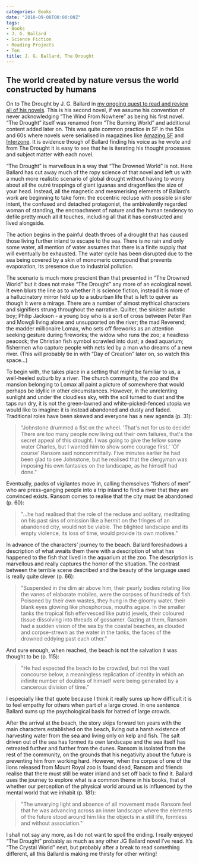 ```yaml
---
categories: Books
date: "2010-09-08T00:00:00Z"
tags:
- Books
- J. G. Ballard
- Science Fiction
- Reading Projects
- Ten
title: J. G. Ballard, The Drought
---
```


## The world created by nature versus the world constructed by humans

On to The Drought by J. G. Ballard in [my ongoing quest to read and review all of his novels](/j-g-ballard/). This is his second novel, if we assume his convention of never acknowledging “The Wind From Nowhere” as being his first novel. “The Drought” itself was renamed from “The Burning World” and additional content added later on. This was quite common practice in SF in the 50s and 60s where novels were serialised in magazines like [Amazing SF](http://philsp.com/mags/amazing_stories.html) and [Interzone](http://ttapress.com/interzone/about/). It is evidence though of Ballard finding his voice as he wrote and from The Drought it is easy to see that he is iterating his thought processes and subject matter with each novel.

“The Drought” is marvellous in a way that “The Drowned World” is not. Here Ballard has cut away much of the ropy science of that novel and left us with a much more realistic scenario of global drought without having to worry about all the outré trappings of giant iguanas and dragonflies the size of your head. Instead, all the magnetic and mesmerising elements of Ballard’s work are beginning to take form: the eccentric recluse with possible sinister intent, the confused and detached protagonist, the ambivalently regarded woman of standing, the encroachment of nature and the human tendency to defile pretty much all it touches, including all that it has constructed and lived alongside.

The action begins in the painful death throes of a drought that has caused those living further inland to escape to the sea. There is no rain and only some water, all mention of water assumes that there is a finite supply that will eventually be exhausted. The water cycle has been disrupted due to the sea being covered by a skin of monomeric compound that prevents evaporation, its presence due to industrial pollution.

The scenario is much more prescient than that presented in “The Drowned World” but it does not make “The Drought” any more of an ecological novel. It even blurs the line as to whether it is science fiction, instead it is more of a hallucinatory mirror held up to a suburban life that is left to quiver as though it were a mirage. There are a number of almost mythical characters and signifiers strung throughout the narrative. Quilter, the sinister autistic boy; Philip Jackson - a young boy who is a sort of cross between Peter Pan and Mowgli living alone and unsupported on the river; the mad Reverend; the madder millionaire Lomax, who sets off fireworks as an attention seeking gesture during fireworks; the widow who runs the zoo; a headless peacock; the Christian fish symbol scrawled into dust; a dead aquarium; fishermen who capture people with nets led by a man who dreams of a new river. (This will probably tie in with “Day of Creation” later on, so watch this space…)

To begin with, the takes place in a setting that might be familiar to us, a well-heeled suburb by a river. The church community, the zoo and the mansion belonging to Lomax all paint a picture of somewhere that would perhaps be idyllic in other circumstances. However, in the unrelenting sunlight and under the cloudless sky, with the soil turned to dust and the taps run dry, it is not the green-lawned and white-picked-fenced utopia we would like to imagine: it is instead abandoned and dusty and faded. Traditional roles have been skewed and everyone has a new agenda (p. 31):

> "Johnstone drummed a fist on the wheel. 'That's not for us to decide! There are too many people now living out their own failures, that's the secret appeal of this drought. I was going to give the fellow some water Charles, but I wanted him to show some courage first.'
> 'Of course' Ransom said noncommittally. Five minutes earlier he had been glad to see Johnstone, but he realised that the clergyman was imposing his own fantasies on the landscape, as he himself had done."

Eventually, packs of vigilantes move in, calling themselves “fishers of men” who are press-ganging people into a trip inland to find a river that they are convinced exists. Ransom comes to realise that the city must be abandoned (p. 60):

> "…he had realised that the role of the recluse and solitary, meditating on his past sins of omission like a hermit on the fringes of an abandoned city, would not be viable. The blighted landscape and its empty violence, its loss of time, would provide its own motives."

In advance of the characters’ journey to the beach. Ballard foreshadows a description of what awaits them there with a description of what has happened to the fish that lived in the aquarium at the zoo. The description is marvellous and really captures the horror of the situation. The contrast between the terrible scene described and the beauty of the language used is really quite clever (p. 66):

> "Suspended in the dim air above him, their pearly bodies rotating like the vanes of elaborate mobiles, were the corpses of hundreds of fish. Poisoned by their own wastes, they hung in the gloomy water, their blank eyes glowing like phosphorous, mouths agape. In the smaller tanks the tropical fish effervesced like putrid jewels, their coloured tissue dissolving into threads of gossamer. Gazing at them, Ransom had a sudden vision of the sea by the coastal beaches, as clouded and corpse-strewn as the water in the tanks, the faces of the drowned eddying past each other."

And sure enough, when reached, the beach is not the salvation it was thought to be (p. 115):

> "He had expected the beach to be crowded, but not the vast concourse below, a meaningless replication of identity in which an infinite number of doubles of himself were being generated by a cancerous division of time."

I especially like that quote because I think it really sums up how difficult it is to feel empathy for others when part of a large crowd. In one sentence Ballard sums up the psychological basis for hatred of large crowds.

After the arrival at the beach, the story skips forward ten years with the main characters established on the beach, living out a harsh existence of harvesting water from the sea and living only on kelp and fish. The salt driven out of the sea has formed its own landscape and the sea itself has retreated further and further from the dunes. Ransom is isolated from the rest of the community, on the grounds that his negativity about the future is preventing him from working hard. However, when the corpse of one of the lions released from Mount Royal zoo is found dead, Ransom and friends realise that there must still be water inland and set off back to find it. Ballard uses the journey to explore what is a common theme in his books, that of whether our perception of the physical world around us is influenced by the mental world that we inhabit (p. 181):

> "The unvarying light and absence of all movement made Ransom feel that he was advancing across an inner landscape where the elements of the future stood around him like the objects in a still life, formless and without association."

I shall not say any more, as I do not want to spoil the ending. I really enjoyed “The Drought” probably as much as any other JG Ballard novel I’ve read. It’s “The Crystal World” next, but probably after a break to read something different, all this Ballard is making me thirsty for other writing!
